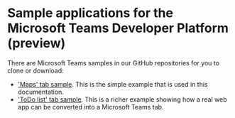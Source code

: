 # Sample applications for the Microsoft Teams Developer Platform (preview)

There are Microsoft Teams samples in our GitHub repositories for you to clone or download:

* ['Maps' tab sample](https://github.com/OfficeDev/microsoft-teams-sample-get-started).  This is the simple example that is used in this documentation.
* ['ToDo list' tab sample](https://github.com/OfficeDev/microsoft-teams-sample-todo).  This is a richer example showing how a real web app can be converted into a Microsoft Teams tab.
